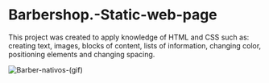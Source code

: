 # Barbershop.-Static-web-page
This project was created to apply knowledge of HTML and CSS such as: creating text, images, blocks of content, lists of information, changing color, positioning elements and changing spacing.


![Barber-nativos-(gif)](https://user-images.githubusercontent.com/38620899/93785992-242a2800-fc05-11ea-921b-7e667f4986b7.gif)
